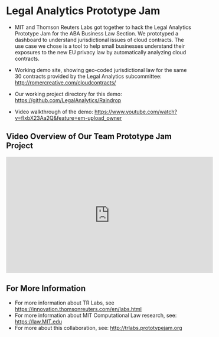 # Legal Analytics Prototype Jam

* MIT and Thomson Reuters Labs got together to hack the Legal Analytics Prototype Jam for the ABA Business Law Section.  We prototyped a dashboard to understand jurisdictional issues of cloud contracts.  The use case we chose is a tool to help small businesses understand their exposures to the new EU privacy law by automatically analyzing cloud contracts.

* Working demo site, showing geo-coded jurisdictional law for the same 30 contracts provided by the Legal Analytics subcommittee: http://romercreative.com/cloudcontracts/
* Our working project directory for this demo: https://github.com/LegalAnalytics/Raindrop
* Video walkthrough of the demo: https://www.youtube.com/watch?v=flxbX23Aa2Q&feature=em-upload_owner

## Video Overview of Our Team Prototype Jam Project

<iframe width="560" height="315" src="https://www.youtube.com/embed/flxbX23Aa2Q" frameborder="0" allowfullscreen></iframe>

## For More Information

* For more information about TR Labs, see https://innovation.thomsonreuters.com/en/labs.html
* For more information about MIT Computational Law research, see: https://law.MIT.edu
* For more about this collaboration, see: http://trlabs.prototypejam.org
